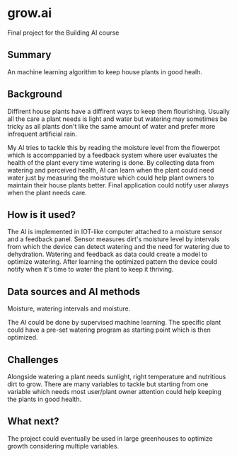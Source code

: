 # grow.ai

Final project for the Building AI course

## Summary

An machine learning algorithm to keep house plants in good healh.


## Background

Diffirent house plants have a diffirent ways to keep them flourishing. Usually all the care a plant needs is light and water but watering may sometimes be tricky as all plants don't like the same amount of water and prefer more infrequent artificial rain.

My AI tries to tackle this by reading the moisture level from the flowerpot which is accomppanied by a feedback system where user evaluates the health of the plant every time watering is done. By collecting data from watering and perceived health, AI can learn when the plant could need water just by measuring the moisture which could help plant owners to maintain their house plants better. Final application could notify user always when the plant needs care.


## How is it used?

The AI is implemented in IOT-like computer attached to a moisture sensor and a feedback panel. Sensor measures dirt's moisture level by intervals from which the device can detect watering and the need for watering due to dehydration. Watering and feedback as data could create a model to optimize watering. After learning the optimized pattern the device could notify when it's time to water the plant to keep it thriving.


## Data sources and AI methods

Moisture, watering intervals and moisture.

The AI could be done by supervised machine learning. The specific plant could have a pre-set watering program as starting point which is then optimized.


## Challenges

Alongside watering a plant needs sunlight, right temperature and nutritious dirt to grow. There are many variables to tackle but starting from one variable which needs most user/plant owner attention could help keeping the plants in good health.


## What next?

The project could eventually be used in large greenhouses to optimize growth considering multiple variables.

